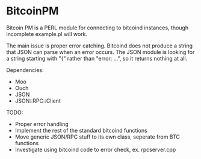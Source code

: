 # BitcoinPM
Bitcoin PM is a PERL module for connecting to bitcoind instances, though 
incomplete example.pl will work.

The main issue is proper error catching. Bitcoind does not produce a string 
that JSON can parse when an error occurs. The JSON module is looking for a 
string starting with "{" rather than "error: ...", so it returns nothing at all.

Dependencies:
   - Moo
   - Ouch
   - JSON
   - JSON::RPC::Client

TODO:
   - Proper error handling
   - Implement the rest of the standard bitcoind functions
   - Move generic JSON/RPC stuff to its own class, seperate from BTC functions
   - Investigate using bitcoind code to error check, ex. rpcserver.cpp
